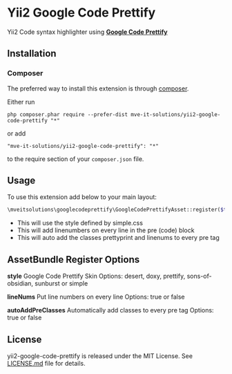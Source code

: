 # Yii2 Google Code Prettify

Yii2 Code syntax highlighter using **[Google Code Prettify](https://github.com/google/code-prettify)**

## Installation

### Composer

The preferred way to install this extension is through [composer](http://getcomposer.org/download/).

Either run

```
php composer.phar require --prefer-dist mve-it-solutions/yii2-google-code-prettify "*"
```

or add

```
"mve-it-solutions/yii2-google-code-prettify": "*"
```

to the require section of your `composer.json` file.

## Usage

To use this extension add below to your main layout:

```php
\mveitsolutions\googlecodeprettify\GoogleCodePrettifyAsset::register($this, ['style' => 'simple', 'lineNums' => true, 'autoAddPreClasses' => true]);
```
- This will use the style defined by simple.css
- This will add linenumbers on every line in the pre (code) block
- This will auto add the classes prettyprint and linenums to every pre tag

## AssetBundle Register Options
	
**style**
	Google Code Prettify Skin
	Options: desert, doxy, prettify, sons-of-obsidian, sunburst or simple
	
**lineNums**
	Put line numbers on every line
	Options: true or false
	
**autoAddPreClasses**
	Automatically add classes to every pre tag
	Options: true or false

## License

yii2-google-code-prettify is released under the MIT License. See [LICENSE.md](https://github.com/mve-it-solutions/yii2-google-code-prettify/blob/master/LICENSE) file for
details.
